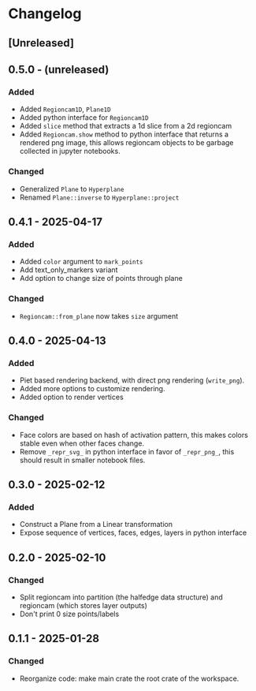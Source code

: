 # Changelog

## [Unreleased]

## 0.5.0 - (unreleased)

### Added

* Added `Regioncam1D`, `Plane1D`
* Added python interface for `Regioncam1D`
* Added `slice` method that extracts a 1d slice from a 2d regioncam
* Added `Regioncam.show` method to python interface that returns a rendered png image,
  this allows regioncam objects to be garbage collected in jupyter notebooks.

### Changed

* Generalized `Plane` to `Hyperplane`
* Renamed `Plane::inverse` to `Hyperplane::project`


## 0.4.1 - 2025-04-17

### Added

* Added `color` argument to `mark_points`
* Add text_only_markers variant
* Add option to change size of points through plane

### Changed

* `Regioncam::from_plane` now takes `size` argument


## 0.4.0 - 2025-04-13

### Added

* Piet based rendering backend, with direct png rendering (`write_png`).
* Added more options to customize rendering.
* Added option to render vertices

### Changed

* Face colors are based on hash of activation pattern, this makes colors stable even when other faces change.
* Remove `_repr_svg_` in python interface in favor of `_repr_png_`, this should result in smaller notebook files.


## 0.3.0 - 2025-02-12

### Added

* Construct a Plane from a Linear transformation
* Expose sequence of vertices, faces, edges, layers in python interface


## 0.2.0 - 2025-02-10

### Changed

* Split regioncam into partition (the halfedge data structure) and regioncam (which stores layer outputs)
* Don't print 0 size points/labels


## 0.1.1 - 2025-01-28

### Changed

* Reorganize code: make main crate the root crate of the workspace.